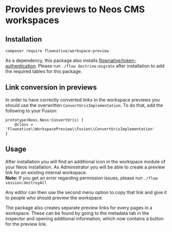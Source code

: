 # Provides previews to Neos CMS workspaces

## Installation

`composer require flownative/workspace-preview`

As a dependency, this package also installs [flownative/token-authentication](https://github.com/flownative/flow-token-auth). Please run `./flow doctrine:migrate` after installation to add the required tables for this package. 

## Link conversion in previews

In order to have correctly converted links in the workspace previews you
should use the overwritten `ConvertUrisImplementation`. To do that, add the
following to your Fusion:

```
prototype(Neos.Neos:ConvertUris) {
    @class = 'Flownative\\WorkspacePreview\\Fusion\\ConvertUrisImplementation'
}
```

## Usage

After installation you will find an additional icon in the
workspace module of your Neos installation. As Administrator
you will be able to create a preview link for an existing internal workspace.  
**Note:** If you get an error regarding permission issues, please run ``./flow session:destroyAll``

Any editor can then use the second menu option to copy that link and give it to
people who should preview the workspace.

The package also creates separate preview links for every pages in a workspace. These can be found by going to the metadata tab in the inspector and opening additional information, which now contains a button for the preview link.
